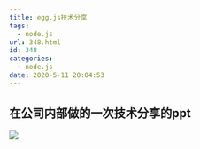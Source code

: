 ```yaml
---
title: egg.js技术分享
tags:
  - node.js
url: 348.html
id: 348
categories:
  - node.js
date: 2020-5-11 20:04:53
---
```


在公司内部做的一次技术分享的ppt
----

![](http://img.bugzhang.com/egg.js%E6%8A%80%E6%9C%AF%E5%88%86%E4%BA%AB.jpg)